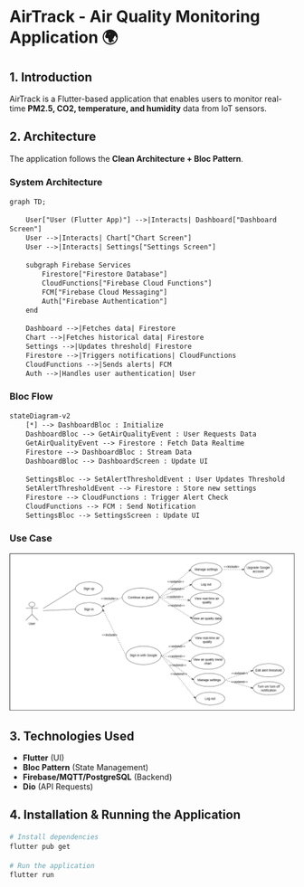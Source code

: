 # AirTrack - Air Quality Monitoring Application 🌍

## 1. Introduction
AirTrack is a Flutter-based application that enables users to monitor real-time **PM2.5, CO2, temperature, and humidity** data from IoT sensors.

## 2. Architecture
The application follows the **Clean Architecture + Bloc Pattern**.

### System Architecture
```mermaid
graph TD;

    User["User (Flutter App)"] -->|Interacts| Dashboard["Dashboard Screen"]
    User -->|Interacts| Chart["Chart Screen"]
    User -->|Interacts| Settings["Settings Screen"]

    subgraph Firebase Services
        Firestore["Firestore Database"]
        CloudFunctions["Firebase Cloud Functions"]
        FCM["Firebase Cloud Messaging"]
        Auth["Firebase Authentication"]
    end

    Dashboard -->|Fetches data| Firestore
    Chart -->|Fetches historical data| Firestore
    Settings -->|Updates threshold| Firestore
    Firestore -->|Triggers notifications| CloudFunctions
    CloudFunctions -->|Sends alerts| FCM
    Auth -->|Handles user authentication| User
```

### Bloc Flow
```mermaid
stateDiagram-v2
    [*] --> DashboardBloc : Initialize
    DashboardBloc --> GetAirQualityEvent : User Requests Data
    GetAirQualityEvent --> Firestore : Fetch Data Realtime
    Firestore --> DashboardBloc : Stream Data
    DashboardBloc --> DashboardScreen : Update UI

    SettingsBloc --> SetAlertThresholdEvent : User Updates Threshold
    SetAlertThresholdEvent --> Firestore : Store new settings
    Firestore --> CloudFunctions : Trigger Alert Check
    CloudFunctions --> FCM : Send Notification
    SettingsBloc --> SettingsScreen : Update UI
```

### Use Case
![Use Case Diagram](docs/use_case.png)

## 3. Technologies Used
- **Flutter** (UI)
- **Bloc Pattern** (State Management)
- **Firebase/MQTT/PostgreSQL** (Backend)
- **Dio** (API Requests)

## 4. Installation & Running the Application
```sh
# Install dependencies
flutter pub get

# Run the application
flutter run
```

